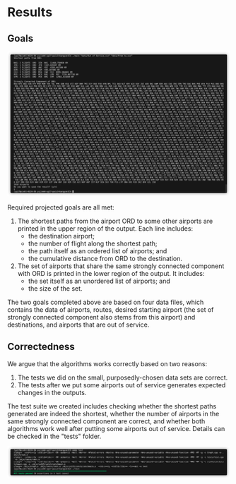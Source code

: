 # Results

## Goals

![complete](Images/complete.png)

Required projected goals are all met:

1. The shortest paths from the airport ORD to some other airports are printed in the upper region of the output. Each line includes:
   * the destination airport;
   * the number of flight along the shortest path;
   * the path itself as an ordered list of airports; and
   * the cumulative distance from ORD to the destination.
2. The set of airports that share the same strongly connected component with ORD is printed in the lower region of the output. It includes:
   * the set itself as an unordered list of airports; and
   * the size of the set.

The two goals completed above are based on four data files, which contains the data of airports, routes, desired starting airport (the set of strongly connected component also stems from this airport) and destinations, and airports that are out of service. 

## Correctedness

We argue that the algorithms works correctly based on two reasons:

1. The tests we did on the small, purposedly-chosen data sets are correct.
2. The tests after we put some airports out of service generates expected changes in the outputs.

The test suite we created includes checking whether the shortest paths generated are indeed the shortest, whether the number of airports in the same strongly connected component are correct, and whether both algorithms work well after putting some airports out of service. Details can be checked in the "tests" folder.

![tests](Images/tests.png)